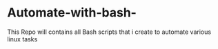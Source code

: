 # Automate-with-bash-
This Repo will contains all Bash scripts that i create to automate various linux tasks 
